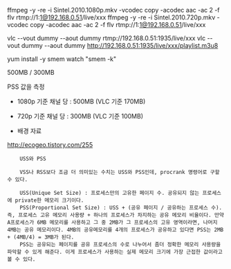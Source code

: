 ffmpeg -y -re -i Sintel.2010.1080p.mkv -vcodec copy -acodec aac -ac 2 -f flv rtmp://1:1@192.168.0.51/live/xxx
ffmpeg -y -re -i Sintel.2010.720p.mkv -vcodec copy -acodec aac -ac 2 -f flv rtmp://1:1@192.168.0.51/live/xxx

vlc  --vout dummy --aout dummy  rtmp://192.168.0.51:1935/live/xxx
vlc  --vout dummy --aout dummy http://192.168.0.51:1935/live/xxx/playlist.m3u8

yum install -y smem
watch "smem -k"

500MB / 300MB

PSS 값을 측정


- 1080p 기준 채널 당 : 500MB (VLC 기준 170MB)
- 720p 기준 채널 당 : 300MB (VLC 기준 100MB)

- 배경 자료

<http://ecogeo.tistory.com/255>

        USS와 PSS

        VSS나 RSS보다 조금 더 의미있는 수치는 USS와 PSS인데, procrank 명령어로 구할 수 있다. 

        USS(Unique Set Size) : 프로세스만의 고유한 페이지 수. 공유되지 않는 프로세스에 private한 메모리 크기이다.
        PSS(Proportional Set Size) : USS + (공유 페이지 / 공유하는 프로세스 수). 즉, 프로세스 고유 메모리 사용량 + 하나의 프로세스가 차지하는 공유 메모리 비율이다. 만약 A프로세스가 6MB 메모리를 사용하고 그 중 2MB가 그 프로세스의 고유 영역이라면, 나머지 4MB는 공유 메모리이다. 4MB의 공유메모리를 4개의 프로세스가 공유하고 있다면 PSS는 2MB + (4MB/4) = 3MB가 된다.
        PSS는 공유되는 페이지를 공유 프로세스의 수로 나누어서 좀더 정확한 메모리 사용량을 파악할 수 있게 해준다. 이게 프로세스가 사용하는 실제 메모리 크기에 가장 근접한 값이라고 볼 수 있다. 

